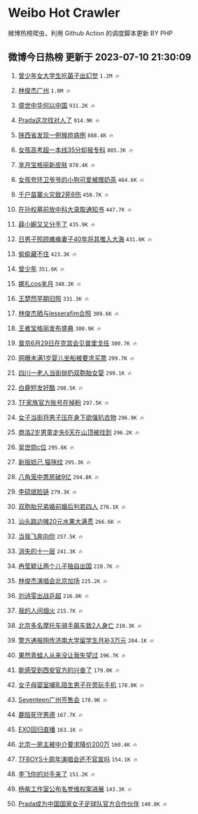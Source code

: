 # Weibo Hot Crawler 



微博热榜爬虫，利用 Github Action 的调度脚本更新 BY PHP 


## 微博今日热榜 更新于 2023-07-10 21:30:09 
1. [曾少年女大学生吃菌子出幻觉](https://s.weibo.com/weibo?q=%23%E6%9B%BE%E5%B0%91%E5%B9%B4%E5%A5%B3%E5%A4%A7%E5%AD%A6%E7%94%9F%E5%90%83%E8%8F%8C%E5%AD%90%E5%87%BA%E5%B9%BB%E8%A7%89%23&t=31&band_rank=1&Refer=top) `1.2M 🔥` 

1. [林俊杰广州](https://s.weibo.com/weibo?q=%E6%9E%97%E4%BF%8A%E6%9D%B0%E5%B9%BF%E5%B7%9E&t=31&band_rank=2&Refer=top) `1.0M 🔥` 

1. [盛世中华何以中国](https://s.weibo.com/weibo?q=%23%E7%9B%9B%E4%B8%96%E4%B8%AD%E5%8D%8E%E4%BD%95%E4%BB%A5%E4%B8%AD%E5%9B%BD%23&t=31&band_rank=3&Refer=top) `931.2K 🔥` 

1. [Prada这次找对人了](https://s.weibo.com/weibo?q=%23Prada%E8%BF%99%E6%AC%A1%E6%89%BE%E5%AF%B9%E4%BA%BA%E4%BA%86%23&t=31&band_rank=4&Refer=top) `914.9K 🔥` 

1. [陕西省发现一例猴痘病例](https://s.weibo.com/weibo?q=%23%E9%99%95%E8%A5%BF%E7%9C%81%E5%8F%91%E7%8E%B0%E4%B8%80%E4%BE%8B%E7%8C%B4%E7%97%98%E7%97%85%E4%BE%8B%23&t=31&band_rank=5&Refer=top) `888.4K 🔥` 

1. [女孩高考超一本线35分却报专科](https://s.weibo.com/weibo?q=%23%E5%A5%B3%E5%AD%A9%E9%AB%98%E8%80%83%E8%B6%85%E4%B8%80%E6%9C%AC%E7%BA%BF35%E5%88%86%E5%8D%B4%E6%8A%A5%E4%B8%93%E7%A7%91%23&t=31&band_rank=6&Refer=top) `885.3K 🔥` 

1. [芈月宝格丽新皮肤](https://s.weibo.com/weibo?q=%23%E8%8A%88%E6%9C%88%E5%AE%9D%E6%A0%BC%E4%B8%BD%E6%96%B0%E7%9A%AE%E8%82%A4%23&t=31&band_rank=7&Refer=top) `878.4K 🔥` 

1. [女孩夸环卫爷爷的小狗可爱被赠奶茶](https://s.weibo.com/weibo?q=%23%E5%A5%B3%E5%AD%A9%E5%A4%B8%E7%8E%AF%E5%8D%AB%E7%88%B7%E7%88%B7%E7%9A%84%E5%B0%8F%E7%8B%97%E5%8F%AF%E7%88%B1%E8%A2%AB%E8%B5%A0%E5%A5%B6%E8%8C%B6%23&t=31&band_rank=8&Refer=top) `464.6K 🔥` 

1. [千户苗寨火灾致2死6伤](https://s.weibo.com/weibo?q=%23%E5%8D%83%E6%88%B7%E8%8B%97%E5%AF%A8%E7%81%AB%E7%81%BE%E8%87%B42%E6%AD%BB6%E4%BC%A4%23&t=31&band_rank=9&Refer=top) `450.7K 🔥` 

1. [在孙权墓前放中科大录取通知书](https://s.weibo.com/weibo?q=%E5%9C%A8%E5%AD%99%E6%9D%83%E5%A2%93%E5%89%8D%E6%94%BE%E4%B8%AD%E7%A7%91%E5%A4%A7%E5%BD%95%E5%8F%96%E9%80%9A%E7%9F%A5%E4%B9%A6&t=31&band_rank=10&Refer=top) `447.7K 🔥` 

1. [薛小婉又又分手了](https://s.weibo.com/weibo?q=%23%E8%96%9B%E5%B0%8F%E5%A9%89%E5%8F%88%E5%8F%88%E5%88%86%E6%89%8B%E4%BA%86%23&t=31&band_rank=11&Refer=top) `435.9K 🔥` 

1. [日男子照顾瘫痪妻子40年将其推入大海](https://s.weibo.com/weibo?q=%23%E6%97%A5%E7%94%B7%E5%AD%90%E7%85%A7%E9%A1%BE%E7%98%AB%E7%97%AA%E5%A6%BB%E5%AD%9040%E5%B9%B4%E5%B0%86%E5%85%B6%E6%8E%A8%E5%85%A5%E5%A4%A7%E6%B5%B7%23&t=31&band_rank=12&Refer=top) `431.0K 🔥` 

1. [偷偷藏不住](https://s.weibo.com/weibo?q=%E5%81%B7%E5%81%B7%E8%97%8F%E4%B8%8D%E4%BD%8F&t=31&band_rank=13&Refer=top) `423.3K 🔥` 

1. [曾少年](https://s.weibo.com/weibo?q=%E6%9B%BE%E5%B0%91%E5%B9%B4&t=31&band_rank=14&Refer=top) `351.6K 🔥` 

1. [娜扎cos芈月](https://s.weibo.com/weibo?q=%23%E5%A8%9C%E6%89%8Ecos%E8%8A%88%E6%9C%88%23&t=31&band_rank=15&Refer=top) `348.2K 🔥` 

1. [王楚然早期旧照](https://s.weibo.com/weibo?q=%23%E7%8E%8B%E6%A5%9A%E7%84%B6%E6%97%A9%E6%9C%9F%E6%97%A7%E7%85%A7%23&t=31&band_rank=16&Refer=top) `331.3K 🔥` 

1. [林俊杰晒与lesserafim合照](https://s.weibo.com/weibo?q=%23%E6%9E%97%E4%BF%8A%E6%9D%B0%E6%99%92%E4%B8%8Elesserafim%E5%90%88%E7%85%A7%23&t=31&band_rank=17&Refer=top) `309.6K 🔥` 

1. [王者宝格丽发布盛典](https://s.weibo.com/weibo?q=%23%E7%8E%8B%E8%80%85%E5%AE%9D%E6%A0%BC%E4%B8%BD%E5%8F%91%E5%B8%83%E7%9B%9B%E5%85%B8%23&t=31&band_rank=18&Refer=top) `300.9K 🔥` 

1. [普京6月29日在克宫会见普里戈任](https://s.weibo.com/weibo?q=%23%E6%99%AE%E4%BA%AC6%E6%9C%8829%E6%97%A5%E5%9C%A8%E5%85%8B%E5%AE%AB%E4%BC%9A%E8%A7%81%E6%99%AE%E9%87%8C%E6%88%88%E4%BB%BB%23&t=31&band_rank=19&Refer=top) `300.7K 🔥` 

1. [网曝未满1岁婴儿坐船被要求买票](https://s.weibo.com/weibo?q=%23%E7%BD%91%E6%9B%9D%E6%9C%AA%E6%BB%A11%E5%B2%81%E5%A9%B4%E5%84%BF%E5%9D%90%E8%88%B9%E8%A2%AB%E8%A6%81%E6%B1%82%E4%B9%B0%E7%A5%A8%23&t=31&band_rank=20&Refer=top) `299.7K 🔥` 

1. [四川一老人当街抛扔双胞胎女婴](https://s.weibo.com/weibo?q=%23%E5%9B%9B%E5%B7%9D%E4%B8%80%E8%80%81%E4%BA%BA%E5%BD%93%E8%A1%97%E6%8A%9B%E6%89%94%E5%8F%8C%E8%83%9E%E8%83%8E%E5%A5%B3%E5%A9%B4%23&t=31&band_rank=21&Refer=top) `299.1K 🔥` 

1. [白鹿短发好酷](https://s.weibo.com/weibo?q=%23%E7%99%BD%E9%B9%BF%E7%9F%AD%E5%8F%91%E5%A5%BD%E9%85%B7%23&t=31&band_rank=22&Refer=top) `298.5K 🔥` 

1. [TF家族官方账号在掉粉](https://s.weibo.com/weibo?q=%23TF%E5%AE%B6%E6%97%8F%E5%AE%98%E6%96%B9%E8%B4%A6%E5%8F%B7%E5%9C%A8%E6%8E%89%E7%B2%89%23&t=31&band_rank=23&Refer=top) `297.5K 🔥` 

1. [女子当街将男子压在身下欲强扒衣物](https://s.weibo.com/weibo?q=%23%E5%A5%B3%E5%AD%90%E5%BD%93%E8%A1%97%E5%B0%86%E7%94%B7%E5%AD%90%E5%8E%8B%E5%9C%A8%E8%BA%AB%E4%B8%8B%E6%AC%B2%E5%BC%BA%E6%89%92%E8%A1%A3%E7%89%A9%23&t=31&band_rank=24&Refer=top) `296.9K 🔥` 

1. [商洛2岁男童走失6天在山顶被找到](https://s.weibo.com/weibo?q=%23%E5%95%86%E6%B4%9B2%E5%B2%81%E7%94%B7%E7%AB%A5%E8%B5%B0%E5%A4%B16%E5%A4%A9%E5%9C%A8%E5%B1%B1%E9%A1%B6%E8%A2%AB%E6%89%BE%E5%88%B0%23&t=31&band_rank=25&Refer=top) `296.2K 🔥` 

1. [吴世勋c位](https://s.weibo.com/weibo?q=%E5%90%B4%E4%B8%96%E5%8B%8Bc%E4%BD%8D&t=31&band_rank=26&Refer=top) `295.6K 🔥` 

1. [新版妲己 猫咪纹](https://s.weibo.com/weibo?q=%E6%96%B0%E7%89%88%E5%A6%B2%E5%B7%B1%20%E7%8C%AB%E5%92%AA%E7%BA%B9&t=31&band_rank=27&Refer=top) `295.3K 🔥` 

1. [八角笼中票房破9亿](https://s.weibo.com/weibo?q=%23%E5%85%AB%E8%A7%92%E7%AC%BC%E4%B8%AD%E7%A5%A8%E6%88%BF%E7%A0%B49%E4%BA%BF%23&t=31&band_rank=28&Refer=top) `294.8K 🔥` 

1. [李硕珉脸链](https://s.weibo.com/weibo?q=%E6%9D%8E%E7%A1%95%E7%8F%89%E8%84%B8%E9%93%BE&t=31&band_rank=29&Refer=top) `279.3K 🔥` 

1. [双胞胎兄弟婚前婚后判若四人](https://s.weibo.com/weibo?q=%23%E5%8F%8C%E8%83%9E%E8%83%8E%E5%85%84%E5%BC%9F%E5%A9%9A%E5%89%8D%E5%A9%9A%E5%90%8E%E5%88%A4%E8%8B%A5%E5%9B%9B%E4%BA%BA%23&t=31&band_rank=30&Refer=top) `276.1K 🔥` 

1. [汕头路边摊20元水果大满贯](https://s.weibo.com/weibo?q=%E6%B1%95%E5%A4%B4%E8%B7%AF%E8%BE%B9%E6%91%8A20%E5%85%83%E6%B0%B4%E6%9E%9C%E5%A4%A7%E6%BB%A1%E8%B4%AF&t=31&band_rank=31&Refer=top) `266.6K 🔥` 

1. [当我飞奔向你](https://s.weibo.com/weibo?q=%E5%BD%93%E6%88%91%E9%A3%9E%E5%A5%94%E5%90%91%E4%BD%A0&t=31&band_rank=32&Refer=top) `257.5K 🔥` 

1. [消失的十一层](https://s.weibo.com/weibo?q=%E6%B6%88%E5%A4%B1%E7%9A%84%E5%8D%81%E4%B8%80%E5%B1%82&t=31&band_rank=33&Refer=top) `241.3K 🔥` 

1. [冉莹颖让两个儿子独自出国](https://s.weibo.com/weibo?q=%23%E5%86%89%E8%8E%B9%E9%A2%96%E8%AE%A9%E4%B8%A4%E4%B8%AA%E5%84%BF%E5%AD%90%E7%8B%AC%E8%87%AA%E5%87%BA%E5%9B%BD%23&t=31&band_rank=34&Refer=top) `228.7K 🔥` 

1. [林俊杰演唱会北京加场](https://s.weibo.com/weibo?q=%23%E6%9E%97%E4%BF%8A%E6%9D%B0%E6%BC%94%E5%94%B1%E4%BC%9A%E5%8C%97%E4%BA%AC%E5%8A%A0%E5%9C%BA%23&t=31&band_rank=35&Refer=top) `225.2K 🔥` 

1. [刘诗雯出战乒超](https://s.weibo.com/weibo?q=%23%E5%88%98%E8%AF%97%E9%9B%AF%E5%87%BA%E6%88%98%E4%B9%92%E8%B6%85%23&t=31&band_rank=36&Refer=top) `216.0K 🔥` 

1. [我的人间烟火](https://s.weibo.com/weibo?q=%E6%88%91%E7%9A%84%E4%BA%BA%E9%97%B4%E7%83%9F%E7%81%AB&t=31&band_rank=37&Refer=top) `215.7K 🔥` 

1. [北京多名摩托车骑手飙车致2人身亡](https://s.weibo.com/weibo?q=%23%E5%8C%97%E4%BA%AC%E5%A4%9A%E5%90%8D%E6%91%A9%E6%89%98%E8%BD%A6%E9%AA%91%E6%89%8B%E9%A3%99%E8%BD%A6%E8%87%B42%E4%BA%BA%E8%BA%AB%E4%BA%A1%23&t=31&band_rank=38&Refer=top) `210.3K 🔥` 

1. [警方通报网传济南大学留学生月补3万元](https://s.weibo.com/weibo?q=%23%E8%AD%A6%E6%96%B9%E9%80%9A%E6%8A%A5%E7%BD%91%E4%BC%A0%E6%B5%8E%E5%8D%97%E5%A4%A7%E5%AD%A6%E7%95%99%E5%AD%A6%E7%94%9F%E6%9C%88%E8%A1%A53%E4%B8%87%E5%85%83%23&t=31&band_rank=39&Refer=top) `204.1K 🔥` 

1. [果然青蛙人从来没让我失望过](https://s.weibo.com/weibo?q=%23%E6%9E%9C%E7%84%B6%E9%9D%92%E8%9B%99%E4%BA%BA%E4%BB%8E%E6%9D%A5%E6%B2%A1%E8%AE%A9%E6%88%91%E5%A4%B1%E6%9C%9B%E8%BF%87%23&t=31&band_rank=40&Refer=top) `196.7K 🔥` 

1. [能感受到西安官方的兴奋了](https://s.weibo.com/weibo?q=%23%E8%83%BD%E6%84%9F%E5%8F%97%E5%88%B0%E8%A5%BF%E5%AE%89%E5%AE%98%E6%96%B9%E7%9A%84%E5%85%B4%E5%A5%8B%E4%BA%86%23&t=31&band_rank=41&Refer=top) `179.0K 🔥` 

1. [女子母婴室哺乳陌生男子在旁玩手机](https://s.weibo.com/weibo?q=%23%E5%A5%B3%E5%AD%90%E6%AF%8D%E5%A9%B4%E5%AE%A4%E5%93%BA%E4%B9%B3%E9%99%8C%E7%94%9F%E7%94%B7%E5%AD%90%E5%9C%A8%E6%97%81%E7%8E%A9%E6%89%8B%E6%9C%BA%23&t=31&band_rank=42&Refer=top) `178.0K 🔥` 

1. [Seventeen广州签售会](https://s.weibo.com/weibo?q=Seventeen%E5%B9%BF%E5%B7%9E%E7%AD%BE%E5%94%AE%E4%BC%9A&t=31&band_rank=43&Refer=top) `170.9K 🔥` 

1. [鹿晗死守男德](https://s.weibo.com/weibo?q=%23%E9%B9%BF%E6%99%97%E6%AD%BB%E5%AE%88%E7%94%B7%E5%BE%B7%23&t=31&band_rank=44&Refer=top) `167.7K 🔥` 

1. [EXO回归直播](https://s.weibo.com/weibo?q=EXO%E5%9B%9E%E5%BD%92%E7%9B%B4%E6%92%AD&t=31&band_rank=45&Refer=top) `163.1K 🔥` 

1. [北京一房主被中介要求降价200万](https://s.weibo.com/weibo?q=%23%E5%8C%97%E4%BA%AC%E4%B8%80%E6%88%BF%E4%B8%BB%E8%A2%AB%E4%B8%AD%E4%BB%8B%E8%A6%81%E6%B1%82%E9%99%8D%E4%BB%B7200%E4%B8%87%23&t=31&band_rank=46&Refer=top) `160.4K 🔥` 

1. [TFBOYS十周年演唱会还不官宣吗](https://s.weibo.com/weibo?q=%23TFBOYS%E5%8D%81%E5%91%A8%E5%B9%B4%E6%BC%94%E5%94%B1%E4%BC%9A%E8%BF%98%E4%B8%8D%E5%AE%98%E5%AE%A3%E5%90%97%23&t=31&band_rank=47&Refer=top) `154.1K 🔥` 

1. [李飞你的对手来了](https://s.weibo.com/weibo?q=%23%E6%9D%8E%E9%A3%9E%E4%BD%A0%E7%9A%84%E5%AF%B9%E6%89%8B%E6%9D%A5%E4%BA%86%23&t=31&band_rank=48&Refer=top) `151.2K 🔥` 

1. [杨紫工作室公布名誉维权案进展](https://s.weibo.com/weibo?q=%23%E6%9D%A8%E7%B4%AB%E5%B7%A5%E4%BD%9C%E5%AE%A4%E5%85%AC%E5%B8%83%E5%90%8D%E8%AA%89%E7%BB%B4%E6%9D%83%E6%A1%88%E8%BF%9B%E5%B1%95%23&t=31&band_rank=49&Refer=top) `143.3K 🔥` 

1. [Prada成为中国国家女子足球队官方合作伙伴](https://s.weibo.com/weibo?q=%23Prada%E6%88%90%E4%B8%BA%E4%B8%AD%E5%9B%BD%E5%9B%BD%E5%AE%B6%E5%A5%B3%E5%AD%90%E8%B6%B3%E7%90%83%E9%98%9F%E5%AE%98%E6%96%B9%E5%90%88%E4%BD%9C%E4%BC%99%E4%BC%B4%23&t=31&band_rank=50&Refer=top) `140.8K 🔥` 

